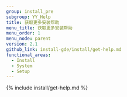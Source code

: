 ```yaml
---
group: install_pre
subgroup: YY_Help
title: 获取更多安装帮助
menu_title: 获取更多安装帮助
menu_order: 1
menu_node: parent
version: 2.1
github_link: install-gde/install/get-help.md
functional_areas:
  - Install
  - System
  - Setup
---
```


{% include install/get-help.md %}

